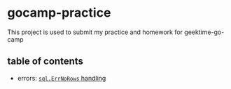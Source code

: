 # gocamp-practice

This project is used to submit my practice and homework for geektime-go-camp

## table of contents
* errors: [`sql.ErrNoRows` handling](second)